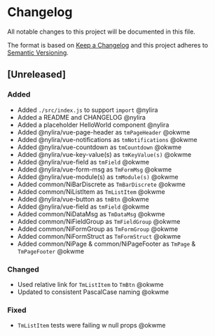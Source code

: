 # Changelog

All notable changes to this project will be documented in this file.

The format is based on [Keep a Changelog](http://keepachangelog.com/en/1.0.0/)
and this project adheres to [Semantic Versioning](http://semver.org/spec/v2.0.0.html).

## [Unreleased]

### Added

- Added `./src/index.js` to support `import` @nylira
- Added a README and CHANGELOG @nylira
- Added a placeholder HelloWorld component @nylira
- Added @nylira/vue-page-header as `tmPageHeader` @okwme
- Added @nylira/vue-notifications as `tmNotifications` @okwme
- Added @nylira/vue-countdown as `tmCountdown` @okwme
- Added @nylira/vue-key-value(s) as `tmKeyValue(s)` @okwme
- Added @nylira/vue-field as `tmField` @okwme
- Added @nylira/vue-form-msg as `TmFormMsg` @okwme
- Added @nylira/vue-module(s) as `tmModule(s)` @okwme
- Added common/NiBarDiscrete as `TmBarDiscrete` @okwme
- Added common/NiListItem as `TmListItem` @okwme
- Added @nylira/vue-button as `tmBtn` @okwme
- Added @nylira/vue-field as `tmField` @okwme
- Added common/NiDataMsg as `TmDataMsg` @okwme
- Added common/NiFieldGroup as `TmFieldGroup` @okwme
- Added common/NiFormGroup as `TmFormGroup` @okwme
- Added common/NiFormStruct as `TmFormStruct` @okwme
- Added common/NiPage & common/NiPageFooter as `TmPage` & `TmPageFooter` @okwme

### Changed

- Used relative link for `TmListItem` to `TmBtn` @okwme
- Updated to consistent PascalCase naming @okwme

### Fixed

- `TmListItem` tests were failing w null props @okwme
